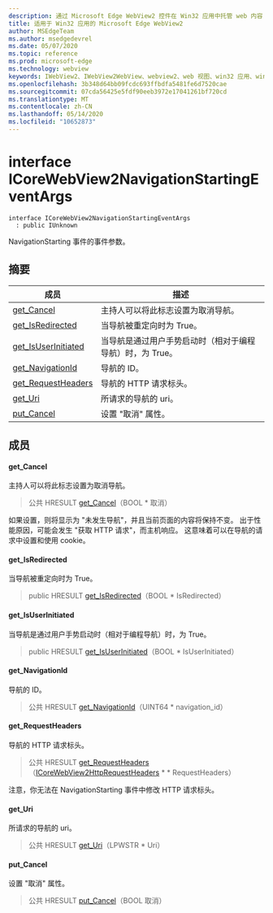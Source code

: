 ```yaml
---
description: 通过 Microsoft Edge WebView2 控件在 Win32 应用中托管 web 内容
title: 适用于 Win32 应用的 Microsoft Edge WebView2
author: MSEdgeTeam
ms.author: msedgedevrel
ms.date: 05/07/2020
ms.topic: reference
ms.prod: microsoft-edge
ms.technology: webview
keywords: IWebView2、IWebView2WebView、webview2、web 视图、win32 应用、win32、edge、ICoreWebView2、ICoreWebView2Controller、浏览器控件、边缘 html
ms.openlocfilehash: 3b348d64bb09fcdc693ffbdfa5481fe6d7520cae
ms.sourcegitcommit: 07cda56425e5fdf90eeb3972e17041261bf720cd
ms.translationtype: MT
ms.contentlocale: zh-CN
ms.lasthandoff: 05/14/2020
ms.locfileid: "10652873"
---
```

# interface ICoreWebView2NavigationStartingEventArgs 

```
interface ICoreWebView2NavigationStartingEventArgs
  : public IUnknown
```

NavigationStarting 事件的事件参数。

## 摘要

 成员                        | 描述
--------------------------------|---------------------------------------------
[get_Cancel](#get_cancel) | 主持人可以将此标志设置为取消导航。
[get_IsRedirected](#get_isredirected) | 当导航被重定向时为 True。
[get_IsUserInitiated](#get_isuserinitiated) | 当导航是通过用户手势启动时（相对于编程导航）时，为 True。
[get_NavigationId](#get_navigationid) | 导航的 ID。
[get_RequestHeaders](#get_requestheaders) | 导航的 HTTP 请求标头。
[get_Uri](#get_uri) | 所请求的导航的 uri。
[put_Cancel](#put_cancel) | 设置 "取消" 属性。

## 成员

#### get_Cancel 

主持人可以将此标志设置为取消导航。

> 公共 HRESULT [get_Cancel](#get_cancel)（BOOL * 取消）

如果设置，则将显示为 "未发生导航"，并且当前页面的内容将保持不变。 出于性能原因，可能会发生 "获取 HTTP 请求"，而主机响应。 这意味着可以在导航的请求中设置和使用 cookie。

#### get_IsRedirected 

当导航被重定向时为 True。

> public HRESULT [get_IsRedirected](#get_isredirected)（BOOL * IsRedirected）

#### get_IsUserInitiated 

当导航是通过用户手势启动时（相对于编程导航）时，为 True。

> public HRESULT [get_IsUserInitiated](#get_isuserinitiated)（BOOL * IsUserInitiated）

#### get_NavigationId 

导航的 ID。

> 公共 HRESULT [get_NavigationId](#get_navigationid)（UINT64 * navigation_id）

#### get_RequestHeaders 

导航的 HTTP 请求标头。

> 公共 HRESULT [get_RequestHeaders](#get_requestheaders)（[ICoreWebView2HttpRequestHeaders](icorewebview2httprequestheaders.md) * * RequestHeaders）

注意，你无法在 NavigationStarting 事件中修改 HTTP 请求标头。

#### get_Uri 

所请求的导航的 uri。

> 公共 HRESULT [get_Uri](#get_uri)（LPWSTR * Uri）

#### put_Cancel 

设置 "取消" 属性。

> 公共 HRESULT [put_Cancel](#put_cancel)（BOOL 取消）

